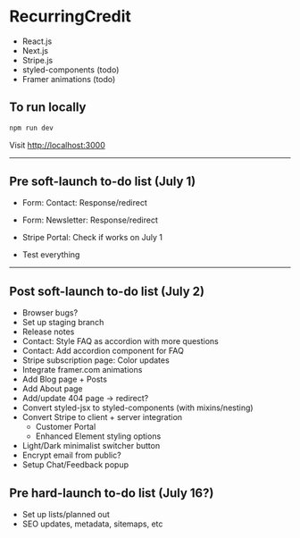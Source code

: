 # RecurringCredit

- React.js
- Next.js
- Stripe.js
- styled-components (todo)
- Framer animations (todo)

## To run locally

```bash
npm run dev
```

Visit [http://localhost:3000](http://localhost:3000)

---

## Pre soft-launch to-do list (July 1)

- Form: Contact: Response/redirect
- Form: Newsletter: Response/redirect

- Stripe Portal: Check if works on July 1
- Test everything

---

## Post soft-launch to-do list (July 2)

- Browser bugs?
- Set up staging branch
- Release notes
- Contact: Style FAQ as accordion with more questions
- Contact: Add accordion component for FAQ
- Stripe subscription page: Color updates
- Integrate framer.com animations
- Add Blog page + Posts
- Add About page
- Add/update 404 page -> redirect?
- Convert styled-jsx to styled-components (with mixins/nesting)
- Convert Stripe to client + server integration
  - Customer Portal
  - Enhanced Element styling options
- Light/Dark minimalist switcher button
- Encrypt email from public?
- Setup Chat/Feedback popup

## Pre hard-launch to-do list (July 16?)

- Set up lists/planned out
- SEO updates, metadata, sitemaps, etc
